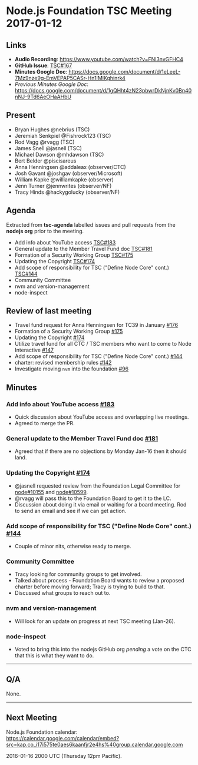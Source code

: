 # Node.js Foundation TSC Meeting 2017-01-12

## Links

* **Audio Recording**: <https://www.youtube.com/watch?v=FNl3nvGFHC4>
* **GitHub Issue**: [TSC#167](https://github.com/nodejs/TSC/issues/194)
* **Minutes Google Doc**:
  <https://docs.google.com/document/d/1eLeeL-7Mz9nze9g-EmVEPAP5CASr-Hn1IMlKghinrk4>
* _Previous Minutes Google Doc_:
  <https://docs.google.com/document/d/1gQHht4zN23pbwrDkNjnKv0Bn40nNJ-9Td6AeOHaAHbU>

## Present

* Bryan Hughes @nebrius (TSC)
* Jeremiah Senkpiel @Fishrock123 (TSC)
* Rod Vagg @rvagg (TSC)
* James Snell @jasnell (TSC)
* Michael Dawson @mhdawson (TSC)
* Bert Belder @piscisareus
* Anna Henningsen @addaleax (observer/CTC)
* Josh Gavant @joshgav (observer/Microsoft)
* William Kapke @williamkapke (observer)
* Jenn Turner @jennwrites (observer/NF)
* Tracy Hinds @hackygolucky (observer/NF)

## Agenda

Extracted from **tsc-agenda** labelled issues and pull requests from the
**nodejs org** prior to the meeting.

* Add info about YouTube access
  [TSC#183](https://github.com/nodejs/TSC/pull/183)
* General update to the Member Travel Fund doc
  [TSC#181](https://github.com/nodejs/TSC/pull/181)
* Formation of a Security Working Group
  [TSC#175](https://github.com/nodejs/TSC/issues/175)
* Updating the Copyright [TSC#174](https://github.com/nodejs/TSC/issues/174)
* Add scope of responsibility for TSC ("Define Node Core" cont.)
  [TSC#144](https://github.com/nodejs/TSC/pull/144)
* Community Committee
* nvm and version-management
* node-inspect

## Review of last meeting

* Travel fund request for Anna Henningsen for TC39 in January
  [#176](https://github.com/nodejs/TSC/issues/176)
* Formation of a Security Working Group
  [#175](https://github.com/nodejs/TSC/issues/175)
* Updating the Copyright [#174](https://github.com/nodejs/TSC/issues/174)
* Utilize travel fund for all CTC / TSC members who want to come to Node
  Interactive [#147](https://github.com/nodejs/TSC/issues/147)
* Add scope of responsibility for TSC ("Define Node Core" cont.)
  [#144](https://github.com/nodejs/TSC/pull/144)
* charter: revised membership rules
  [#142](https://github.com/nodejs/TSC/pull/142)
* Investigate moving `nvm` into the foundation
  [#96](https://github.com/nodejs/TSC/issues/96)

## Minutes

### Add info about YouTube access [#183](https://github.com/nodejs/TSC/pull/183)

* Quick discussion about YouTube access and overlapping live meetings.
* Agreed to merge the PR.

### General update to the Member Travel Fund doc [#181](https://github.com/nodejs/TSC/pull/181)

* Agreed that if there are no objections by Monday Jan-16 then it should land.

### Updating the Copyright [#174](https://github.com/nodejs/TSC/issues/174)

* @jasnell requested review from the Foundation Legal Committee for
  [node#10155](https://github.com/nodejs/node/pull/10155) and
  [node#10599](https://github.com/nodejs/node/pull/10599).
* @rvagg will pass this to the Foundation Board to get it to the LC.
* Discussion about doing it via email or waiting for a board meeting. Rod to
  send an email and see if we can get action.

### Add scope of responsibility for TSC ("Define Node Core" cont.) [#144](https://github.com/nodejs/TSC/pull/144)

* Couple of minor nits, otherwise ready to merge.

### Community Committee

* Tracy looking for community groups to get involved.
* Talked about process - Foundation Board wants to review a proposed charter
  before moving forward; Tracy is trying to build to that.
* Discussed what groups to reach out to.

### nvm and version-management

* Will look for an update on progress at next TSC meeting (Jan-26).

### node-inspect

* Voted to bring this into the nodejs GitHub org _pending_ a vote on the CTC
  that this is what they want to do.

---

## Q/A

None.

---
## Next Meeting

Node.js Foundation calendar:
<https://calendar.google.com/calendar/embed?src=kap.co_i17i575te0aes6kaanfjr2e4hs%40group.calendar.google.com>

2016-01-16 2000 UTC (Thursday 12pm Pacific).
